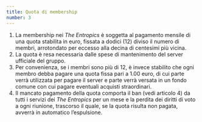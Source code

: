 ```yaml
---
title: Quota di membership
number: 3
---
```


1. La membership nei _The Entropics_ è soggetta al pagamento mensile di una quota
   stabilita in euro, fissata a dodici (12) diviso il numero di membri, arrotondato per
   eccesso alla decina di centesimi più vicina.
2. La quota è resa necessaria dalle spese di mantenimento del server ufficiale del
   gruppo.
3. Per convenienza, se i membri sono più di 12, è invece stabilito che ogni membro
   debba pagare una quota fissa pari a 1.00 euro, di cui parte verrà utilizzata per
   pagare il server e parte verrà versata in un fondo comune con cui pagare
   eventuali acquisti straordinari.
4. Il mancato pagamento della quota comporta il ban (vedi articolo 4) da
   tutti i servizi dei _The Entropics_ per un mese e la perdita dei diritti di voto a
   ogni riunione, trascorso il quale, se la quota risulta non pagata, avverrà in
   automatico l’espulsione.
